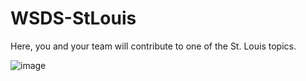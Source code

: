 # WSDS-StLouis

Here, you and your team will contribute to one of the St. Louis topics. 

![image](https://user-images.githubusercontent.com/2545978/192898401-594e6f91-0507-45fc-b8ac-167c8fb5d381.png)


